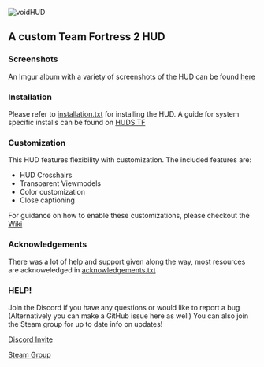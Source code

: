 ![voidHUD](https://i.imgur.com/pSEgmVB.png)
## A custom Team Fortress 2 HUD

### Screenshots
An Imgur album with a variety of screenshots of the HUD can be found [here](https://imgur.com/a/VyZp5BV)

### Installation
Please refer to [installation.txt](./installation.txt) for installing the HUD. A guide for system specific installs can be found on [HUDS.TF](https://huds.tf/forum/forumdisplay.php?fid=29)

### Customization
This HUD features flexibility with customization. The included features are:
- HUD Crosshairs
- Transparent Viewmodels
- Color customization
- Close captioning

For guidance on how to enable these customizations, please checkout the [Wiki](https://github.com/cjrose/voidHUD/wiki)

### Acknowledgements
There was a lot of help and support given along the way, most resources are acknoweledged in [acknowledgements.txt](./acknowledgements.txt)

### HELP!
Join the Discord if you have any questions or would like to report a bug (Alternatively you can make a GitHub issue here as well)
You can also join the Steam group for up to date info on updates!

[Discord Invite](http://discord.gg/NtQ3FsT)


[Steam Group](https://steamcommunity.com/groups/voidHUD)
